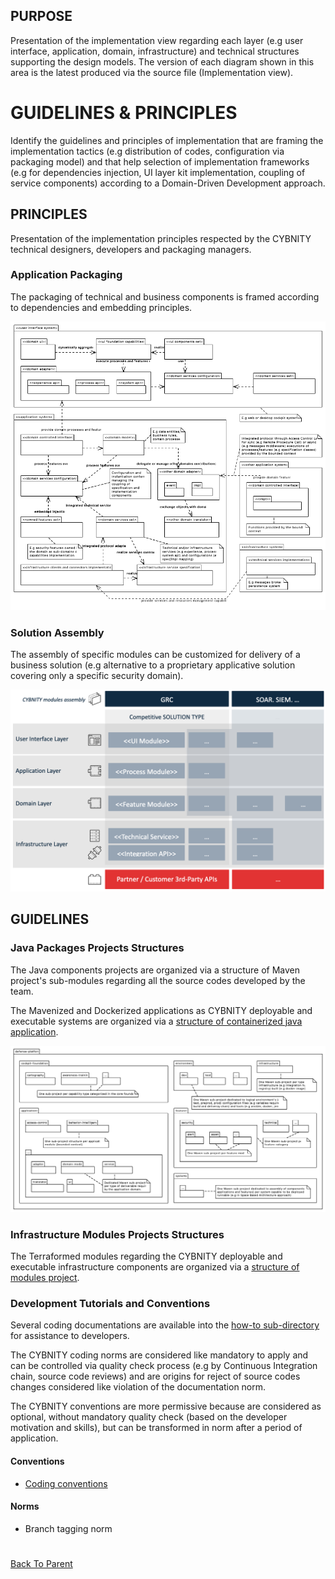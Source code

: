 ## PURPOSE
Presentation of the implementation view regarding each layer (e.g user interface, application, domain, infrastructure) and technical structures supporting the design models.
The version of each diagram shown in this area is the latest produced via the source file (Implementation view).

# GUIDELINES & PRINCIPLES
Identify the guidelines and principles of implementation that are framing the implementation tactics (e.g distribution of codes, configuration via packaging model) and that help selection of implementation frameworks (e.g for dependencies injection, UI layer kit implementation, coupling of service components) according to a Domain-Driven Development approach.

## PRINCIPLES
Presentation of the implementation principles respected by the CYBNITY technical designers, developers and packaging managers.

### Application Packaging
The packaging of technical and business components is framed according to dependencies and embedding principles.

![image](Application_system_packaging_principle.PNG)

### Solution Assembly
The assembly of specific modules can be customized for delivery of a business solution (e.g alternative to a proprietary applicative solution covering only a specific security domain).

![image](security_solution_oriented_architecture.png)

## GUIDELINES

### Java Packages Projects Structures
The Java components projects are organized via a structure of Maven project's sub-modules regarding all the source codes developed by the team.

The Mavenized and Dockerized applications as CYBNITY deployable and executable systems are organized via a [structure of containerized java application](/implementations-line/systems/README.md#standard-structure-of-a-containerized-java-application).

![image](Implementation_projects_structure.PNG)

### Infrastructure Modules Projects Structures
The Terraformed modules regarding the CYBNITY deployable and executable infrastructure components are organized via a [structure of modules project](/implementations-line/systems/README.md#standard-structure-of-modules-project).

### Development Tutorials and Conventions
Several coding documentations are available into the [how-to sub-directory](how-to) for assistance to developers.

The CYBNITY coding norms are considered like mandatory to apply and can be controlled via quality check process (e.g by Continuous Integration chain, source code reviews) and are origins for reject of source codes changes considered like violation of the documentation norm.

The CYBNITY conventions are more permissive because are considered as optional, without mandatory quality check (based on the developer motivation and skills), but can be transformed in norm after a period of application.
#### Conventions
- [Coding conventions](how-to/coding-conventions.md)
#### Norms
- Branch tagging norm

#
[Back To Parent](../)

